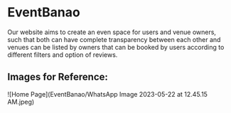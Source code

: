 # EventBanao
Our website aims to create an even space for users and venue owners, such that both can have complete transparency between each other and venues can be listed by owners that can be booked by users according to different filters and option of reviews.

## Images for Reference:

![Home Page](EventBanao/WhatsApp Image 2023-05-22 at 12.45.15 AM.jpeg)


